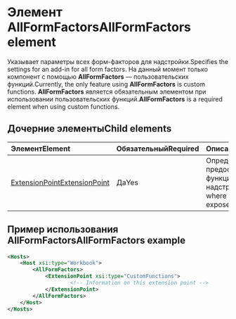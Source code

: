 # <a name="allformfactors-element"></a><span data-ttu-id="f049f-101">Элемент AllFormFactors</span><span class="sxs-lookup"><span data-stu-id="f049f-101">AllFormFactors element</span></span>

<span data-ttu-id="f049f-102">Указывает параметры всех форм-факторов для надстройки.</span><span class="sxs-lookup"><span data-stu-id="f049f-102">Specifies the settings for an add-in for all form factors.</span></span> <span data-ttu-id="f049f-103">На данный момент только компонент с помощью **AllFormFactors** — пользовательских функций.</span><span class="sxs-lookup"><span data-stu-id="f049f-103">Currently, the only feature using **AllFormFactors** is custom functions.</span></span> <span data-ttu-id="f049f-104">**AllFormFactors** является обязательным элементом при использовании пользовательских функций.</span><span class="sxs-lookup"><span data-stu-id="f049f-104">**AllFormFactors** is a required element when using custom functions.</span></span>

## <a name="child-elements"></a><span data-ttu-id="f049f-105">Дочерние элементы</span><span class="sxs-lookup"><span data-stu-id="f049f-105">Child elements</span></span>

|  <span data-ttu-id="f049f-106">Элемент</span><span class="sxs-lookup"><span data-stu-id="f049f-106">Element</span></span> |  <span data-ttu-id="f049f-107">Обязательный</span><span class="sxs-lookup"><span data-stu-id="f049f-107">Required</span></span>  |  <span data-ttu-id="f049f-108">Описание</span><span class="sxs-lookup"><span data-stu-id="f049f-108">Description</span></span>  |
|:-----|:-----|:-----|
|  [<span data-ttu-id="f049f-109">ExtensionPoint</span><span class="sxs-lookup"><span data-stu-id="f049f-109">ExtensionPoint</span></span>](extensionpoint.md) |  <span data-ttu-id="f049f-110">Да</span><span class="sxs-lookup"><span data-stu-id="f049f-110">Yes</span></span> |  <span data-ttu-id="f049f-111">Определяет, где предоставляются функции надстройки.</span><span class="sxs-lookup"><span data-stu-id="f049f-111">Defines where an add-in exposes functionality.</span></span> |

## <a name="allformfactors-example"></a><span data-ttu-id="f049f-112">Пример использования AllFormFactors</span><span class="sxs-lookup"><span data-stu-id="f049f-112">AllFormFactors example</span></span>

```xml
<Hosts>
    <Host xsi:type="Workbook">
        <AllFormFactors>
            <ExtensionPoint xsi:type="CustomFunctions">
                    <!-- Information on this extension point -->
            </ExtensionPoint>
        </AllFormFactors>
    </Host>
</Hosts>
```
